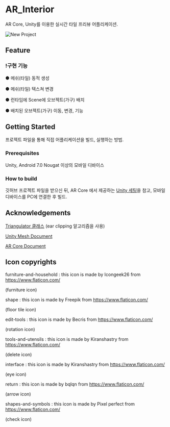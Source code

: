 # AR_Interior

AR Core, Unity를 이용한 실시간 타일 프리뷰 어플리케이션.

![New Project](https://user-images.githubusercontent.com/52204522/85831736-b4ed9500-b7c9-11ea-81c5-bcab543aeeae.png)

## Feature

### !구현 기능

● 메쉬(타일) 동적 생성

● 메쉬(타일) 텍스쳐 변경

● 런타임에 Scene에 오브젝트(가구) 배치

● 배치된 오브젝트(가구) 이동, 변경, 기능 

## Getting Started

프로젝트 파일을 통해 직접 어플리케이션을 빌드, 실행하는 방법.

### Prerequisites

Unity, Android 7.0 Nougat 이상의 모바일 디바이스

### How to build

깃허브 프로젝트 파일을 받으신 뒤, AR Core 에서 제공하는 [Unity 세팅](https://developers.google.com/ar/develop/unity/quickstart-android)을 참고, 모바일 디바이스를 PC에 연결한 후 빌드.

## Acknowledgements

[Triangulator 클래스](https://wiki.unity3d.com/index.php/Triangulator)
(ear clipping 알고리즘을 사용)

[Unity Mesh Document](https://docs.unity3d.com/kr/530/ScriptReference/Mesh.html)

[AR Core Document](https://developers.google.com/ar/develop/unity)

## Icon copyrights
furniture-and-household : this icon is made by Icongeek26 from https://www.flaticon.com/

(furniture icon)

shape : this icon is  made by Freepik from https://www.flaticon.com/

(floor tile icon)

edit-tools : this icon is made by Becris from https://www.flaticon.com/

(rotation icon)

tools-and-utensils : this icon is made by Kiranshastry from https://www.flaticon.com/

(delete icon)

interface : this icon is made by Kiranshastry from https://www.flaticon.com/

(eye icon)

return : this icon is made by bqlqn from https://www.flaticon.com/

(arrow icon)

shapes-and-symbols : this icon is made by Pixel perfect from https://www.flaticon.com/

(check icon)

